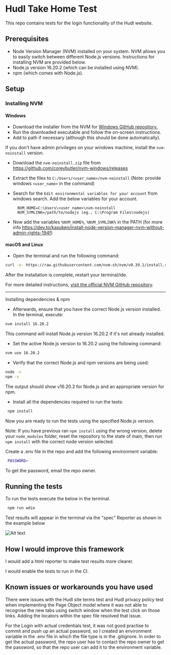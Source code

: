 # Hudl Take Home Test

This repo contains tests for the login functionality of the Hudl website.

## Prerequisites

- Node Version Manager (NVM) installed on your system. NVM allows you to easily switch between different Node.js versions. Instructions for installing NVM are provided below.
- Node.js version 16.20.2 (which can be installed using NVM).
- npm (which comes with Node.js).

## Setup

### Installing NVM

#### Windows

- Download the installer from the NVM
  for [Windows GitHub repository.](https://github.com/coreybutler/nvm-windows/releases)
- Run the downloaded executable and follow the on-screen instructions.
- Add to path if necessary (although this should be done automatically).

If you don't have admin privileges on your windows machine, install the `nvm-noinstall` version.
- Download the `nvm-noinstall.zip` file from https://github.com/coreybutler/nvm-windows/releases
- Extract the files to `C:/Users/<user_name>/nvm-noinstall` (Note: provide windows `<user_name>` in the command)
- Search for the `Edit environmental variables for your account` from windows search. Add the below variables for your account.

        NVM_HOME=C:\Users\<user_name>\nvm-noinstall
        NVM_SYMLINK=/path/to/nodejs (eg., C:\Program Files\nodejs)
- Now add the variables `%NVM_HOME%`, `%NVM_SYMLINK%` in the PATH (for more info https://dev.to/kasuken/install-node-version-manager-nvm-without-admin-rights-194f)

#### macOS and Linux

- Open the terminal and run the following command:

```bash
curl -o- https://raw.githubusercontent.com/nvm-sh/nvm/v0.39.1/install.sh | bash
```

After the installation is complete, restart your terminal/ide.

For more detailed
instructions, [visit the official NVM GitHub repository](https://github.com/nvm-sh/nvm#installing-and-updating).

---

Installing dependencies & npm

- Afterwards, ensure that you have the correct Node.js version installed. In the terminal, execute:

```bash
nvm install 16.20.2
```

This command will install Node.js version 16.20.2 if it's not already installed.

- Set the active Node.js version to 16.20.2 using the following command:

```bash
nvm use 16.20.2
```

- Verify that the correct Node.js and npm versions are being used:

```bash
node -v
npm -v
```

The output should show v16.20.2 for Node.js and an appropriate version for npm.

- Install all the dependencies required to run the tests:

```bash
 npm install
```

Now you are ready to run the tests using the specified Node.js version.

Note:  If you have previous ran `npm install` using the wrong version, delete your `node_modules` folder, reset the repository to the state of main, then run `npm install` with the correct node version selected.

Create a .env file in the repo and add the following environment variable:

```bash
 PASSWORD=
```

To get the password, email the repo owner.
## Running the tests

To run the tests execute the below in the terminal.

```bash
 npm run wdio
```

Test results will appear in the terminal via the "spec" Reporter as shown in the example below

![Alt text](image.png)

## How I would improve this framework 

I would add a html reporter to make test results more clearer.

I would enable the tests to run in the CI.

## Known issues or workarounds you have used

There were issues with the Hudl site terms test and Hudl privacy policy test when implementing the Page Object model where it was not able to recognise the new tabs using switch window when the test click on those links. Adding the locators within the spec file resolved that issue.

For the Login with actual credentials test, it was not good practise to commit and push up an actual password, so I created an environment variable in the .env file in which the file type is in the .gitignore. In order to get the actual password, the repo user has to contact the repo owner to get the password, so that the repo user can add it to the environment variable. 



